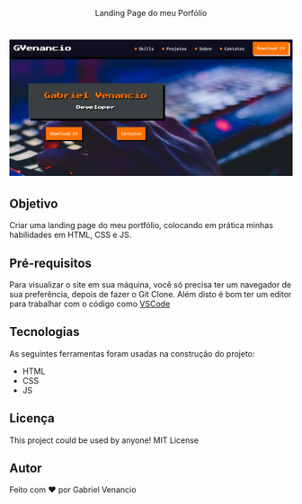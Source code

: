 <p align="center">Landing Page do meu Porfólio</p>


<h1 align="center">
  <img alt="PortFolio Gabriel" title="#portfolio" src="index.png" />
</h1>

## Objetivo

Criar uma landing page do meu portfólio, colocando em prática minhas habilidades em HTML, CSS  e JS.

## Pré-requisitos

Para visualizar o site em sua máquina, você só precisa ter um navegador de sua preferência, depois de fazer o Git Clone.
Além disto é bom ter um editor para trabalhar com o código como [VSCode](https://code.visualstudio.com/)

## Tecnologias

As seguintes ferramentas foram usadas na construção do projeto:

- HTML
- CSS
- JS

## Licença

This project could be used by anyone! MIT License

## Autor
Feito com ❤️ por Gabriel Venancio 
